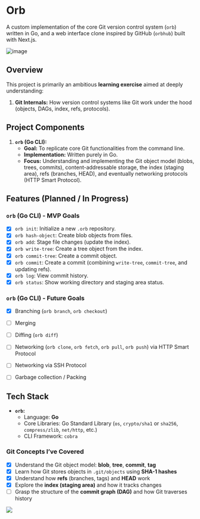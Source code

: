 # Orb

A custom implementation of the core Git version control system (`orb`) written in Go, and a web interface clone inspired by GitHub (`orbhub`) built with Next.js.

![image](https://github.com/user-attachments/assets/564ca51b-6b61-499b-959c-1aa35e7a7c47)


## Overview

This project is primarily an ambitious **learning exercise** aimed at deeply understanding:

1.  **Git Internals:** How version control systems like Git work under the hood (objects, DAGs, index, refs, protocols).


## Project Components

1.  **`orb` (Go CLI):**
    *   **Goal:** To replicate core Git functionalities from the command line.
    *   **Implementation:** Written purely in Go.
    *   **Focus:** Understanding and implementing the Git object model (blobs, trees, commits), content-addressable storage, the index (staging area), refs (branches, HEAD), and eventually networking protocols (HTTP Smart Protocol).


## Features (Planned / In Progress)

### `orb` (Go CLI) - MVP Goals

*   [x] `orb init`: Initialize a new `.orb` repository.
*   [x] `orb hash-object`: Create blob objects from files.
*   [x] `orb add`: Stage file changes (update the index).
*   [x] `orb write-tree`: Create a tree object from the index.
*   [x] `orb commit-tree`: Create a commit object.
*   [x] `orb commit`: Create a commit (combining `write-tree`, `commit-tree`, and updating refs).
*   [x] `orb log`: View commit history.
*   [x] `orb status`: Show working directory and staging area status.

### `orb` (Go CLI) - Future Goals

*   [x] Branching (`orb branch`, `orb checkout`)
*   [ ] Merging
*   [ ] Diffing (`orb diff`)
*   [ ] Networking (`orb clone`, `orb fetch`, `orb pull`, `orb push`) via HTTP Smart Protocol
*   [ ] Networking via SSH Protocol
*   [ ] Garbage collection / Packing


## Tech Stack

*   **`orb`:**
    *   Language: **Go**
    *   Core Libraries: Go Standard Library (`os`, `crypto/sha1` or `sha256`, `compress/zlib`, `net/http`, etc.)
    *   CLI Framework: `cobra`

### Git Concepts I’ve Covered

- [x] Understand the Git object model: **blob**, **tree**, **commit**, **tag**
- [x] Learn how Git stores objects in `.git/objects` using **SHA-1 hashes**
- [x] Understand how **refs** (branches, tags) and **HEAD** work
- [x] Explore the **index (staging area)** and how it tracks changes
- [ ] Grasp the structure of the **commit graph (DAG)** and how Git traverses history

<img src="https://api.visitorbadge.io/api/visitors?path=https%3A%2F%2Fgithub.com%2Fayushsarode%2Forb&label=visitors&countColor=%2337d67a&style=for-the-badge&labelStyle=upper" />

